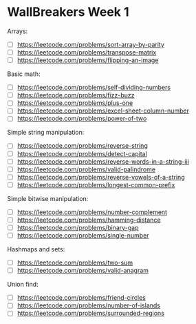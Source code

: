 # WallBreakers Week 1


Arrays:
- [ ] https://leetcode.com/problems/sort-array-by-parity
- [ ] https://leetcode.com/problems/transpose-matrix
- [ ] https://leetcode.com/problems/flipping-an-image

Basic math:
- [ ] https://leetcode.com/problems/self-dividing-numbers
- [ ] https://leetcode.com/problems/fizz-buzz
- [ ] https://leetcode.com/problems/plus-one
- [ ] https://leetcode.com/problems/excel-sheet-column-number
- [ ] https://leetcode.com/problems/power-of-two

Simple string manipulation:
- [ ] https://leetcode.com/problems/reverse-string
- [ ] https://leetcode.com/problems/detect-capital
- [ ] https://leetcode.com/problems/reverse-words-in-a-string-iii
- [ ] https://leetcode.com/problems/valid-palindrome
- [ ] https://leetcode.com/problems/reverse-vowels-of-a-string
- [ ] https://leetcode.com/problems/longest-common-prefix

Simple bitwise manipulation:
- [ ] https://leetcode.com/problems/number-complement
- [ ] https://leetcode.com/problems/hamming-distance
- [ ] https://leetcode.com/problems/binary-gap
- [ ] https://leetcode.com/problems/single-number

Hashmaps and sets:
- [ ] https://leetcode.com/problems/two-sum
- [ ] https://leetcode.com/problems/valid-anagram

Union find:
- [ ] https://leetcode.com/problems/friend-circles
- [ ] https://leetcode.com/problems/number-of-islands
- [ ] https://leetcode.com/problems/surrounded-regions
